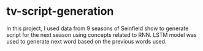 # tv-script-generation
In this project, I used data from 9 seasons of Seinfield show to generate script for the next season using concepts related to RNN. LSTM model was used to generate next word based on the previous words used.
